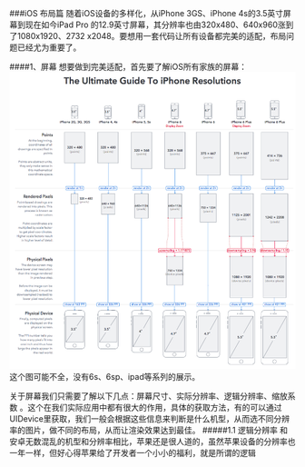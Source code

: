 ###iOS 布局篇
随着iOS设备的多样化，从iPhone 3GS、iPhone 4s的3.5英寸屏幕到现在如今iPad Pro 的12.9英寸屏幕，其分辨率也由320x480、640x960涨到了1080x1920、2732 x2048。要想用一套代码让所有设备都完美的适配，布局问题已经尤为重要了。

####1、屏幕
想要做到完美适配，首先要了解iOS所有家族的屏幕：
![1](./image/20141226185359140.png)
这个图可能不全，没有6s、6sp、ipad等系列的展示。

关于屏幕我们只需要了解以下几点：屏幕尺寸、实际分辨率、逻辑分辨率、缩放系数
。这个在我们实际应用中都有很大的作用，具体的获取方法，有的可以通过UIDevice里获取，我们一般会根据这些信息来判断是什么机型，从而选不同分辨率的图片，做不同的布局，从而让渲染效果达到最佳。
#####1.1 逻辑分辨率
   和安卓无数混乱的机型和分辨率相比，苹果还是很人道的，虽然苹果设备的分辨率也一年一样，但好心得苹果给了开发者一个小小的福利，就是所谓的逻辑

